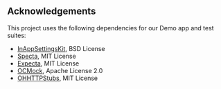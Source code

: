 Acknowledgements
----------------

This project uses the following dependencies for our Demo app and test suites:

* [InAppSettingsKit](https://github.com/futuretap/InAppSettingsKit), BSD License
* [Specta](https://github.com/specta/specta), MIT License
* [Expecta](https://github.com/specta/expecta), MIT License
* [OCMock](https://github.com/erikdoe/ocmock), Apache License 2.0
* [OHHTTPStubs](https://github.com/AliSoftware/OHHTTPStubs), MIT License
